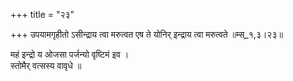 +++
title = "२३"

+++
उपयामगृहीतो ऽसीन्द्राय त्वा मरुत्वत एष ते योनिर् इन्द्राय त्वा मरुत्वते ॥म्स्_१,३।२३॥  
    
महं इन्द्रो य ओजसा पर्जन्यो वृष्टिमं इव ।  
स्तोमैर् वत्सस्य वावृधे ॥  
    
